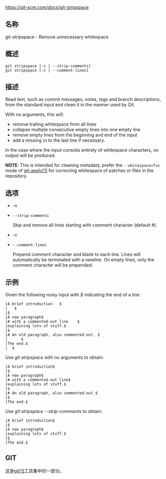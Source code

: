 https://git-scm.com/docs/git-stripspace

## 名称

git-stripspace - Remove unnecessary whitespace

## 概述

```
git stripspace [-s | --strip-comments]
git stripspace [-c | --comment-lines]
```

## 描述

Read text, such as commit messages, notes, tags and branch descriptions, from the standard input and clean it in the manner used by Git.

With no arguments, this will:

- remove trailing whitespace from all lines
- collapse multiple consecutive empty lines into one empty line
- remove empty lines from the beginning and end of the input
- add a missing *\n* to the last line if necessary.

In the case where the input consists entirely of whitespace characters, no output will be produced.

**NOTE**: This is intended for cleaning metadata, prefer the `--whitespace=fix` mode of [git-apply[1]](../git-apply) for correcting whitespace of patches or files in the repository.

## 选项

- -s

- `--strip-comments`

  Skip and remove all lines starting with comment character (default *#*).

- -c

- `--comment-lines`

  Prepend comment character and blank to each line. Lines will automatically be terminated with a newline. On empty lines, only the comment character will be prepended.

## 示例

Given the following noisy input with *$* indicating the end of a line:

```
|A brief introduction   $
|   $
|$
|A new paragraph$
|# with a commented-out line    $
|explaining lots of stuff.$
|$
|# An old paragraph, also commented-out. $
|      $
|The end.$
|  $
```

Use *git stripspace* with no arguments to obtain:

```
|A brief introduction$
|$
|A new paragraph$
|# with a commented-out line$
|explaining lots of stuff.$
|$
|# An old paragraph, also commented-out.$
|$
|The end.$
```

Use *git stripspace --strip-comments* to obtain:

```
|A brief introduction$
|$
|A new paragraph$
|explaining lots of stuff.$
|$
|The end.$
```

## GIT

  这是[git[1]](../../Git)工具集中的一部分。
